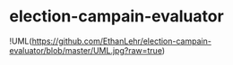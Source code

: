 # election-campain-evaluator
!UML(https://github.com/EthanLehr/election-campain-evaluator/blob/master/UML.jpg?raw=true)
